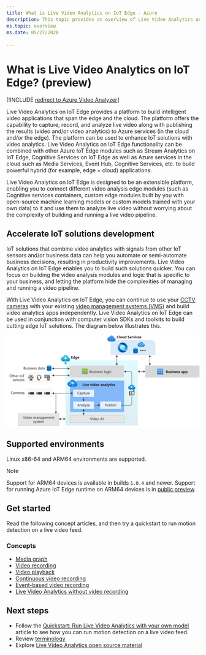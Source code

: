 ```yaml
---
title: What is Live Video Analytics on IoT Edge - Azure
description: This topic provides an overview of Live Video Analytics on IoT Edge. The platform offers the capability that you can use to enhance your IoT solutions. For example, capture, record, analyze live video and publish the results (video and/or video analytics) to Azure services. 
ms.topic: overview
ms.date: 05/27/2020

---
```

# What is Live Video Analytics on IoT Edge? (preview)

[!INCLUDE [redirect to Azure Video Analyzer](./includes/redirect-video-analyzer.md)]

Live Video Analytics on IoT Edge provides a platform to build intelligent video applications that span the edge and the cloud. The platform offers the capability to capture, record, and analyze live video along with publishing the results (video and/or video analytics) to Azure services (in the cloud and/or the edge). The platform can be used to enhance IoT solutions with video analytics. Live Video Analytics on IoT Edge functionality can be combined with other Azure IoT Edge modules such as Stream Analytics on IoT Edge, Cognitive Services on IoT Edge as well as Azure services in the cloud such as Media Services, Event Hub, Cognitive Services, etc. to build powerful hybrid (for example, edge + cloud) applications.

Live Video Analytics on IoT Edge is designed to be an extensible platform, enabling you to connect different video analysis edge modules (such as Cognitive services containers, custom edge modules built by you with open-source machine learning models or custom models trained with your own data) to it and use them to analyze live video without worrying about the complexity of building and running a live video pipeline.

## Accelerate IoT solutions development 

IoT solutions that combine video analytics with signals from other IoT sensors and/or business data can help you automate or semi-automate business decisions, resulting in productivity improvements. Live Video Analytics on IoT Edge enables you to build such solutions quicker. You can focus on building the video analysis modules and logic that is specific to your business, and letting the platform hide the complexities of managing and running a video pipeline.

With Live Video Analytics on IoT Edge, you can continue to use your [CCTV cameras](https://en.wikipedia.org/wiki/Closed-circuit_television_camera) with your existing [video management systems (VMS)](https://en.wikipedia.org/wiki/Video_management_system) and build video analytics apps independently. Live Video Analytics on IoT Edge can be used in conjunction with computer vision SDKs and toolkits to build cutting edge IoT solutions. The diagram below illustrates this.

![Develop IoT solutions with Live Video Analytics on IoT Edge](./media/overview/product-diagram.svg)

## Supported environments

Linux x86-64 and ARM64 environments are supported.
> [!NOTE]
> Support for ARM64 devices is available in builds `1.0.4` and newer.
> Support for running Azure IoT Edge runtime on ARM64 devices is in [public preview](https://azure.microsoft.com/support/legal/preview-supplemental-terms/).

## Get started

Read the following concept articles, and then try a quickstart to run motion detection on a live video feed.

### Concepts

* [Media graph](media-graph-concept.md)
* [Video recording](video-recording-concept.md)
* [Video playback](video-playback-concept.md)
* [Continuous video recording](continuous-video-recording-concept.md)
* [Event-based video recording](event-based-video-recording-concept.md)
* [Live Video Analytics without video recording](analyze-live-video-concept.md)

## Next steps

* Follow the [Quickstart: Run Live Video Analytics with your own model](use-your-model-quickstart.md) article to see how you can run motion detection on a live video feed.
* Review [terminology](terminology.md)
* Explore [Live Video Analytics open source material](https://github.com/Azure/live-video-analytics)

